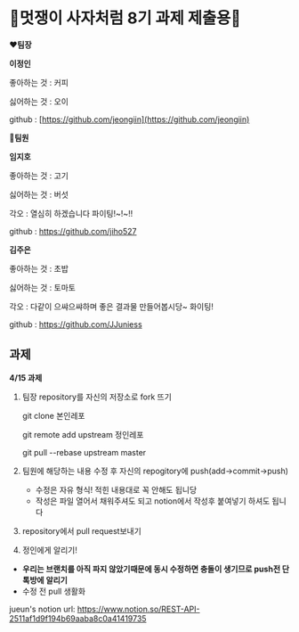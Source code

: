 # 🦁멋쟁이 사자처럼 8기 과제 제출용🦁


❤**팀장**

**이정인**

좋아하는 것 : 커피

싫어하는 것 : 오이

github : [https://github.com/jeongiin](https://github.com/jeongiin)

🧡**팀원**

**임지호**

좋아하는 것 : 고기

싫어하는 것 : 버섯

각오 : 열심히 하겠습니다 파이팅!~!~!!

github : https://github.com/jiho527

**김주은**

좋아하는 것 : 초밥

싫어하는 것 : 토마토

각오 : 다같이 으쌰으쌰하며 좋은 결과물 만들어봅시당~ 화이팅!

github : https://github.com/JJuniess

## 과제


**4/15 과제**


1. 팀장 repository를 자신의 저장소로 fork 뜨기

    git clone 본인레포

    git remote add upstream 정인레포

    git pull --rebase upstream master

2. 팀원에 해당하는 내용 수정 후 자신의 repogitory에 push(add→commit→push)
    - 수정은 자유 형식! 적힌 내용대로 꼭 안해도 됩니당
    - 작성은 파일 열어서 채워주셔도 되고 notion에서 작성후 붙여넣기 하셔도 됩니다
3.  repository에서 pull request보내기
4. 정인에게 알리기!

- **우리는 브랜치를 아직 파지 않았기때문에 동시 수정하면 충돌이 생기므로 push전 단톡방에 알리기**
- 수정 전 pull 생활화

jueun's notion url: https://www.notion.so/REST-API-2511af1d9f194b69aaba8c0a41419735